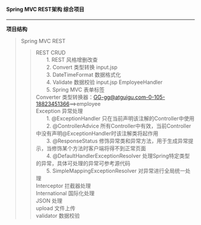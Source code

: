 #### Spring MVC REST架构 综合项目
--- 
**项目结构**
>Spring MVC REST  
>>  REST CRUD  
　　1. REST 风格增删改查  
　　2. Convert 类型转换 input.jsp  
　　3. DateTimeFormat 数据格式化  
　　4. Validate 数据校验 input.jsp EmployeeHandler   
　　5. Spring MVC 表单标签  
>>  Converter 类型转换器：GG-gg@atguigu.com-0-105-18823451366==>employee  
>>  Exception 异常处理  
　　1. @ExceptionHandler  只在当前声明该注解的Controller中使用  
　　2. @ControllerAdvice  所有Controller中有效，当前Controller中没有声明@ExceptionHandler时该注解类将起作用  
　　3. @ResponseStatus    修饰异常类和异常方法，用于生成异常提示，当修饰某个方法时客户端将得不到正常页面  
　　4. @DefaultHandlerExceptionResolver 处理Spring特定类型的异常，具体可处理的异常可参考源代码  
　　5. SimpleMappingExceptionResolver 对异常进行全局统一处理  
>>  Interceptor 拦截器处理  
>>  International 国际化处理  
>>  JSON 处理  
>>  upload 文件上传  
>>  validator 数据校验  


